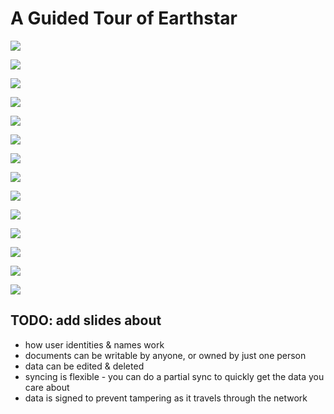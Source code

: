# A Guided Tour of Earthstar

![](tour-slides/page00-title.png)

![](tour-slides/page01-centralized.png)

![](tour-slides/page01b-centralized.png)

![](tour-slides/page02-services.png)

![](tour-slides/page03-tools.png)

![](tour-slides/page04-tools-sync.png)

![](tour-slides/page10-workspace.png)

![](tour-slides/page22-p2p.png)

![](tour-slides/page23-why-pubs.png)

![](tour-slides/page25-pubs.png)

![](tour-slides/page30-apps-are-lenses.png)

![](tour-slides/page32-app-examples.png)

![](tour-slides/page40-offline.png)

![](tour-slides/page43-browser.png)

## TODO: add slides about

* how user identities & names work
* documents can be writable by anyone, or owned by just one person
* data can be edited & deleted
* syncing is flexible - you can do a partial sync to quickly get the data you care about
* data is signed to prevent tampering as it travels through the network
